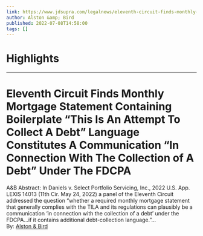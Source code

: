 ```yaml
---
link: https://www.jdsupra.com/legalnews/eleventh-circuit-finds-monthly-mortgage-3058698/
author: Alston &amp; Bird
published: 2022-07-08T14:58:00
tags: []
---
```

# Highlights


---
# Eleventh Circuit Finds Monthly Mortgage Statement Containing Boilerplate “This Is An Attempt To Collect A Debt” Language Constitutes A Communication “In Connection With The Collection of A Debt” Under The FDCPA
A&B Abstract: In Daniels v. Select Portfolio Servicing, Inc., 2022 U.S. App. LEXIS 14013 (11th Cir. May 24, 2022) a panel of the Eleventh Circuit addressed the question “whether a required monthly mortgage statement that generally complies with the TILA and its regulations can plausibly be a communication ‘in connection with the collection of a debt’ under the FDCPA…if it contains additional debt-collection language.”...  
By: [Alston & Bird](https://www.jdsupra.com/profile/alston_bird/)
